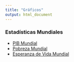 ```yaml
---
title: "Gráficos"
output: html_document
---
```


<script src="/rmarkdown-libs/htmlwidgets/htmlwidgets.js"></script>
<script src="/rmarkdown-libs/jquery/jquery.min.js"></script>
<link href="/rmarkdown-libs/dygraphs/dygraph.css" rel="stylesheet" />
<script src="/rmarkdown-libs/dygraphs/dygraph-combined.js"></script>
<script src="/rmarkdown-libs/dygraphs/shapes.js"></script>
<script src="/rmarkdown-libs/moment/moment.js"></script>
<script src="/rmarkdown-libs/moment-timezone/moment-timezone-with-data.js"></script>
<script src="/rmarkdown-libs/moment-fquarter/moment-fquarter.min.js"></script>
<script src="/rmarkdown-libs/dygraphs-binding/dygraphs.js"></script>
<script src="/rmarkdown-libs/Dygraph.Plugins.Crosshair/crosshair.js"></script>
<script src="/rmarkdown-libs/htmlwidgets/htmlwidgets.js"></script>
<script src="/rmarkdown-libs/jquery/jquery.min.js"></script>
<link href="/rmarkdown-libs/dygraphs/dygraph.css" rel="stylesheet" />
<script src="/rmarkdown-libs/dygraphs/dygraph-combined.js"></script>
<script src="/rmarkdown-libs/dygraphs/shapes.js"></script>
<script src="/rmarkdown-libs/moment/moment.js"></script>
<script src="/rmarkdown-libs/moment-timezone/moment-timezone-with-data.js"></script>
<script src="/rmarkdown-libs/moment-fquarter/moment-fquarter.min.js"></script>
<script src="/rmarkdown-libs/dygraphs-binding/dygraphs.js"></script>
<script src="/rmarkdown-libs/Dygraph.Plugins.Crosshair/crosshair.js"></script>
<script src="/rmarkdown-libs/htmlwidgets/htmlwidgets.js"></script>
<script src="/rmarkdown-libs/jquery/jquery.min.js"></script>
<link href="/rmarkdown-libs/dygraphs/dygraph.css" rel="stylesheet" />
<script src="/rmarkdown-libs/dygraphs/dygraph-combined.js"></script>
<script src="/rmarkdown-libs/dygraphs/shapes.js"></script>
<script src="/rmarkdown-libs/moment/moment.js"></script>
<script src="/rmarkdown-libs/moment-timezone/moment-timezone-with-data.js"></script>
<script src="/rmarkdown-libs/moment-fquarter/moment-fquarter.min.js"></script>
<script src="/rmarkdown-libs/dygraphs-binding/dygraphs.js"></script>
<script src="/rmarkdown-libs/Dygraph.Plugins.Crosshair/crosshair.js"></script>

### Estadísticas Mundiales

<!-- Barra de navegación horizontal -->
<ul class="nav nav-tabs" id="nav-tab" role="tablist">
<li class="nav-item">
<a class="nav-link active" id="pibmundial-tab" data-toggle="tab" href="#pibmundial" role="tab" aria-controls="pibmundial" aria-selected="true">PIB Mundial</a>
</li>
<li class="nav-item">
<a class="nav-link" id="pobrezamundial-tab" data-toggle="tab" href="#pobrezamundial" role="tab" aria-controls="pobrezamundial" aria-selected="false">Pobreza Mundial</a>
</li>
<li class="nav-item">
<a class="nav-link" id="esperanzavidamundial-tab" data-toggle="tab" href="#esperanzavidamundial" role="tab" aria-controls="esperanzavidamundial" aria-selected="false">Esperanza de Vida Mundial</a>
</li>
</ul>
<!-- Contenido de las pestañas -->

<div id="nav-tabContent" class="tab-content">

<div id="pibmundial" class="tab-pane fade active show" role="tabpanel" aria-labelledby="pibmundial-tab">

<div class="dygraphs html-widget html-fill-item-overflow-hidden html-fill-item" id="htmlwidget-1" style="width:500px;height:480px;"></div>
<script type="application/json" data-for="htmlwidget-1">{"x":{"attrs":{"axes":{"x":{"pixelsPerLabel":60,"drawAxis":true,"drawGrid":false},"y":{"drawAxis":true,"axisLabelFormatter":"function(d){return \"$\" + d + \" billones\"}","valueFormatter":"function(d){return Math.round(d).toString().replace(/\\B(?=(\\d{3})+(?!\\d))/g, \",\");}","drawGrid":false}},"series":{"Producto Interno Bruto Mundial":{"axis":"y"}},"title":"PIB Mundial de los Últimos dos Milenios","labels":["Year","Producto Interno Bruto Mundial"],"retainDateWindow":false,"colors":["green","green"],"legend":"onmouseover","labelsDivWidth":300,"labelsShowZeroValues":true,"labelsSeparateLines":false,"stackedGraph":true,"fillGraph":false,"fillAlpha":0.15,"stepPlot":false,"drawPoints":false,"pointSize":1,"drawGapEdgePoints":false,"connectSeparatedPoints":false,"strokeWidth":1,"strokeBorderColor":"white","colorValue":0.5,"colorSaturation":1,"includeZero":false,"drawAxesAtZero":false,"logscale":false,"axisTickSize":3,"axisLineColor":"#6b7785","axisLineWidth":0.3,"axisLabelColor":"black","axisLabelFontSize":14,"axisLabelWidth":60,"drawGrid":true,"gridLineWidth":0.3,"rightGap":5,"digitsAfterDecimal":2,"labelsKMB":false,"labelsKMG2":false,"labelsUTC":false,"maxNumberWidth":6,"animatedZooms":false,"mobileDisableYTouch":true,"disableZoom":false,"showRangeSelector":true,"rangeSelectorHeight":30,"rangeSelectorPlotFillColor":" #A7B1C4","rangeSelectorPlotStrokeColor":"#808FAB","interactionModel":"Dygraph.Interaction.defaultModel","highlightCircleSize":2,"highlightSeriesBackgroundAlpha":1,"highlightSeriesOpts":[],"hideOverlayOnMouseOut":true},"annotations":[],"shadings":[],"events":[],"format":"numeric","data":[[1,1000,1500,1600,1700,1820,1870,1900,1913,1940,1950,1951,1952,1953,1954,1955,1956,1957,1958,1959,1960,1961,1962,1963,1964,1965,1966,1967,1968,1969,1970,1971,1972,1973,1974,1975,1976,1977,1978,1979,1980,1981,1982,1983,1984,1985,1986,1987,1988,1989,1990,1991,1992,1993,1994,1995,1996,1997,1998,1999,2000,2001,2002,2003,2004,2005,2006,2007,2008,2009,2010,2011,2012,2013,2014,2015],[0.18274103474165,0.21014473481495,0.43052728115293,0.57446865728769,0.6433229243199,1.20236083306954,1.92391732484512,3.41875377452597,4.73867575900573,7.80636856199303,9.25106328451166,9.79563062060308,10.2486951600302,10.7648504702851,11.132816333836,11.8424364378983,12.3993151219929,12.8712015668878,13.2845118842174,13.8933432617901,14.6204308258341,15.1275450029549,15.840374754695,16.5288236949554,17.7274266711053,18.6556197235743,19.6727780214873,20.4048070770476,21.5275961525308,22.7154807852326,23.8667404645702,24.8559369387911,26.0382259438034,27.7663175448469,28.4127369793204,28.8460525283362,30.2531757268988,31.4799138733314,32.8640333749772,34.0390549220292,34.7270633687229,35.4077652872047,35.7991472519796,36.8173468375886,38.4967218991355,39.8236108285131,41.2319711010656,42.8128962218747,44.6496493242313,46.0768423041231,47.0438,47.6509,48.4851,49.4155,50.8866,52.5766,54.6052,56.7721,58.1595,60.2475,63.1009,64.6392,66.4209,68.8949,72.6182,76.0892,80.2026,84.5765,87.0207,86.7501,91.3297,94.9824,98.0323,101.27,104.72,108.12]],"fixedtz":false,"tzone":"","plugins":{"Crosshair":{"direction":"both"}}},"evals":["attrs.axes.y.axisLabelFormatter","attrs.axes.y.valueFormatter","attrs.interactionModel"],"jsHooks":[]}</script>

</div>

<div id="pobrezamundial" class="tab-pane fade active" role="tabpanel" aria-labelledby="pobrezamundial-tab">

<div class="dygraphs html-widget html-fill-item-overflow-hidden html-fill-item" id="htmlwidget-2" style="width:500px;height:480px;"></div>
<script type="application/json" data-for="htmlwidget-2">{"x":{"attrs":{"axes":{"x":{"pixelsPerLabel":60,"drawAxis":true,"drawGrid":false},"y":{"drawAxis":true,"axisLabelFormatter":"function(d){return Math.round(d).toString().replace(/\\B(?=(\\d{3})+(?!\\d))/g, \",\");}","valueFormatter":"function(d){return Math.round(d).toString().replace(/\\B(?=(\\d{3})+(?!\\d))/g, \",\");}","drawGrid":false}},"series":{"Paises de Altos Ingresos":{"axis":"y"},"América Latina y el Caribe":{"axis":"y"},"Asia Oriental y el Pacífico":{"axis":"y"},"Asia del Sur":{"axis":"y"},"Oriente Medio y África del Norte":{"axis":"y"},"Europa y Asia Central":{"axis":"y"},"Africa Sub-Sahariana":{"axis":"y"}},"title":"Población total que vive en pobreza extrema por región del mundo (millones de habitantes)","labels":["Year","Paises de Altos Ingresos","América Latina y el Caribe","Asia Oriental y el Pacífico","Asia del Sur","Oriente Medio y África del Norte","Europa y Asia Central","Africa Sub-Sahariana"],"retainDateWindow":false,"colors":["#6D3E91","#C05917","#58AC8C","#286BBB","#883039","#BC8E5A","#00295B"],"legend":"onmouseover","labelsDivWidth":300,"labelsShowZeroValues":true,"labelsDiv":false,"labelsSeparateLines":true,"stackedGraph":true,"fillGraph":true,"fillAlpha":0.15,"stepPlot":false,"drawPoints":false,"pointSize":1,"drawGapEdgePoints":false,"connectSeparatedPoints":false,"strokeWidth":1,"strokeBorderColor":"white","colorValue":0.5,"colorSaturation":1,"includeZero":false,"drawAxesAtZero":false,"logscale":false,"axisTickSize":3,"axisLineColor":"#6b7785","axisLineWidth":1.5,"axisLabelColor":"black","axisLabelFontSize":14,"axisLabelWidth":60,"drawGrid":true,"gridLineWidth":0.3,"rightGap":5,"digitsAfterDecimal":2,"labelsKMB":false,"labelsKMG2":false,"labelsUTC":false,"maxNumberWidth":6,"animatedZooms":false,"mobileDisableYTouch":true,"disableZoom":false,"showRangeSelector":true,"rangeSelectorHeight":30,"rangeSelectorPlotFillColor":" #A7B1C4","rangeSelectorPlotStrokeColor":"#808FAB","interactionModel":"Dygraph.Interaction.defaultModel","highlightCircleSize":2,"highlightSeriesBackgroundAlpha":1,"highlightSeriesOpts":[],"hideOverlayOnMouseOut":true},"annotations":[],"shadings":[],"events":[],"format":"numeric","data":[[1990,1991,1992,1993,1994,1995,1996,1997,1998,1999,2000,2001,2002,2003,2004,2005,2006,2007,2008,2009,2010,2011,2012,2013,2014,2015,2016,2017,2018,2019],[4.08725,4.099177,4.345438,4.688252,4.535552,4.557491,5.004746,5.085103,5.202375,4.945483,4.713282,4.738842,4.852098,5.659049,5.504494,5.610036,5.197648,5.131927,5.303856,5.401669,5.36818,5.974581,6.170179,6.780861,7.290625,7.927579,6.891425,7.683151,6.683155,6.684494],[73.159629,70.21205,71.894971,72.11797,67.734862,68.975115,78.59989,75.71901,72.752688,74.610652,69.829625,69.316873,66.022015,65.237721,60.181526,57.659473,47.589109,45.957291,43.204797,41.162933,37.724349,35.307145,30.306586,27.414889,26.117037,25.843037,27.491608,27.589494,27.265804,27.757316],[1055.536103,1040.573331,1011.052199,974.90417,910.983635,859.153925,790.875756,795.810447,822.503631,769.745943,717.859327,682.537976,614.970645,558.440632,493.489345,409.468673,401.951267,360.805044,341.670254,303.471366,261.804771,205.333227,176.131012,90.48309,72.625708,55.25059,46.227607,39.652165,31.957065,23.641492],[562.991779,567.348151,559.211438,557.983169,560.066553,548.302133,542.033352,549.88815,556.649232,557.568162,564.717519,568.381961,575.662963,568.734692,551.229481,532.375132,519.175845,499.220886,484.673963,474.584083,429.696971,356.937921,332.378235,323.120588,310.562257,292.373936,279.393977,225.68009,181.733329,156.282205],[13.999313,16.046838,13.381707,12.518834,12.180331,13.466237,12.653965,12.324905,11.291096,11.029038,10.126988,9.996771,9.409482,9.53237,8.826162,8.250387,8.095222,7.854492,7.655841,7.285993,6.095625,7.142047,7.154814,7.77441,9.266548,17.805436,20.383538,22.768211,29.077675,32.959255],[14.964693,17.59385,24.950602,29.889086,38.630008,38.761495,38.915802,36.512324,36.014732,46.242157,42.995172,39.172148,34.758446,33.952185,29.484423,29.333894,26.070454,23.387057,20.715958,20.163002,19.949392,18.557102,17.925609,16.382583,17.170333,15.572137,14.054284,13.960518,11.976724,11.766863],[271.488835,289.166731,305.251907,320.992736,333.270456,338.150595,341.568086,348.574951,356.615882,364.874826,371.136657,375.693272,378.611221,380.595514,372.162744,369.58965,369.05456,368.776837,366.223793,372.081833,366.094403,365.48818,369.460174,369.558939,368.74061,378.271517,383.804597,385.303897,384.8485,389.003507]],"fixedtz":false,"tzone":"","plugins":{"Crosshair":{"direction":"both"}}},"evals":["attrs.axes.y.axisLabelFormatter","attrs.axes.y.valueFormatter","attrs.interactionModel"],"jsHooks":[]}</script>

</div>

<div id="esperanzavidamundial" class="tab-pane fade active" role="tabpanel" aria-labelledby="esperanzavidamundial-tab">

<div class="dygraphs html-widget html-fill-item-overflow-hidden html-fill-item" id="htmlwidget-3" style="width:500px;height:480px;"></div>
<script type="application/json" data-for="htmlwidget-3">{"x":{"attrs":{"axes":{"x":{"pixelsPerLabel":60,"drawAxis":true,"drawGrid":false},"y":{"drawAxis":true,"axisLabelFormatter":"function(d){return Math.round(d).toString().replace(/\\B(?=(\\d{3})+(?!\\d))/g, \",\");}","valueFormatter":"function(d){return Math.round(d).toString().replace(/\\B(?=(\\d{3})+(?!\\d))/g, \",\");}","drawGrid":false}},"series":{"Oceania":{"axis":"y"},"Europa":{"axis":"y"},"America":{"axis":"y"},"Asia":{"axis":"y"},"Mundo":{"axis":"y"},"Africa":{"axis":"y"}},"title":"Esperanza de Vida<br><small>1770-2021<\/small>","labels":["Year","Oceania","Europa","America","Asia","Mundo","Africa"],"retainDateWindow":false,"colors":["#18470f","#6d3e91","#2c8465","#be5915","#cf0a66","#c15065"],"legend":"onmouseover","labelsDivWidth":300,"labelsShowZeroValues":false,"labelsDiv":false,"labelsSeparateLines":true,"stackedGraph":false,"fillGraph":false,"fillAlpha":0.15,"stepPlot":false,"drawPoints":false,"pointSize":1,"drawGapEdgePoints":false,"connectSeparatedPoints":false,"strokeWidth":1,"strokeBorderColor":"white","colorValue":0.5,"colorSaturation":1,"includeZero":false,"drawAxesAtZero":false,"logscale":false,"axisTickSize":3,"axisLineColor":"#6b7785","axisLineWidth":1.5,"axisLabelColor":"black","axisLabelFontSize":14,"axisLabelWidth":60,"drawGrid":true,"gridLineWidth":0.3,"rightGap":5,"digitsAfterDecimal":2,"labelsKMB":false,"labelsKMG2":false,"labelsUTC":false,"maxNumberWidth":6,"animatedZooms":false,"mobileDisableYTouch":true,"disableZoom":false,"showRangeSelector":true,"rangeSelectorHeight":30,"rangeSelectorPlotFillColor":" #A7B1C4","rangeSelectorPlotStrokeColor":"#808FAB","interactionModel":"Dygraph.Interaction.defaultModel","highlightCircleSize":2,"highlightSeriesBackgroundAlpha":1,"highlightSeriesOpts":[],"hideOverlayOnMouseOut":true},"annotations":[],"shadings":[],"events":[],"format":"numeric","data":[[1770,1800,1820,1830,1850,1870,1885,1900,1913,1925,1950,1951,1952,1953,1954,1955,1956,1957,1958,1959,1960,1961,1962,1963,1964,1965,1966,1967,1968,1969,1970,1971,1972,1973,1974,1975,1976,1977,1978,1979,1980,1981,1982,1983,1984,1985,1986,1987,1988,1989,1990,1991,1992,1993,1994,1995,1996,1997,1998,1999,2000,2001,2002,2003,2004,2005,2006,2007,2008,2009,2010,2011,2012,2013,2014,2015,2016,2017,2018,2019,2020,2021],[null,null,null,null,null,34.7,null,47.6,51,null,61.4,60.6,62,62.7,63,63.4,63.6,64,64.6,64.5,65.1,65.4,65.4,65.7,65.5,65.8,65.8,66.3,66.2,66.7,66.6,67.4,67.8,68,68.1,68.8,68.9,69.4,69.8,70.3,70.5,70.9,70.9,71.5,71.7,71.6,72.1,72.2,72.5,72.5,73.2,73.6,73.6,74,74,74.3,74.3,74.6,74.7,75.1,75.4,75.6,75.5,75.8,76,76.4,76.5,76.5,76.8,77,77.4,77.5,77.7,78,78,78.2,78.4,78.5,78.8,78.7,79.5,79.4],[34.3,33.3,35.6,null,36.3,36.2,null,42.7,46.8,null,62.8,62.8,64,64.7,65.5,66,66.9,66.9,68.2,68.1,68.8,69.1,68.9,69.2,69.9,69.8,70,70,69.9,69.6,70,70.1,70.3,70.4,70.6,70.5,70.6,70.9,70.9,71,70.9,71.2,71.5,71.5,71.6,71.7,72.5,72.7,72.8,72.9,72.9,72.9,72.7,72.1,72.1,72.2,72.7,73.2,73.6,73.4,73.5,73.8,73.8,73.8,74.4,74.5,75.2,75.6,75.8,76.3,76.5,77.1,77.3,77.6,77.9,78,78.4,78.7,78.8,79.1,77.7,77],[34.8,null,null,34.8,35.1,35.1,null,41,45.1,null,58.12,58.37,58.83,59.25,59.96,60.29,60.56,60.75,61.18,61.55,61.83,62.24,62.42,62.5,62.86,63.14,63.26,63.57,63.6,63.87,63.97,64.62,64.81,65.14,65.65,66.11,66.32,66.8,67.08,67.39,67.56,68,68.31,68.69,69,69.16,69.54,69.87,70.1,70.44,70.73,70.95,71.3,71.41,71.68,71.94,72.3,72.59,72.85,73.09,73.31,73.57,73.82,73.95,74.34,74.59,74.83,74.96,75.19,75.46,75.34,75.82,75.98,76.16,76.32,76.29,76.28,76.37,76.51,76.71,74.85,74.2],[27.5,null,null,null,null,null,27.5,28,28.1,null,42,43,44.3,44.9,45.8,46.3,46.8,47.3,47.8,44.3,41.7,45.3,49.6,50.3,50.9,50.6,51.5,52.1,53,53.6,53.9,53.4,55.3,55.9,56.4,56.7,57.2,58,58.5,59.1,59.6,60.1,60.6,61.1,61.5,62,62.5,62.9,63.3,63.7,64,64.2,64.8,65.1,65.4,65.7,66,66.4,66.9,67.2,67.6,68.1,68.5,68.9,69.2,69.6,70.1,70.3,70.5,71,71.3,71.7,72,72.4,72.8,73.1,73.4,73.7,74,74.2,73.7,72.5],[28.5,28.5,29,null,29.3,29.7,null,32,34.1,null,46.5,47.1,48.2,48.8,49.6,50.1,50.6,50.9,51.5,49.3,47.7,50.4,53.1,53.6,54.2,53.9,54.5,54.9,55.5,55.8,56.1,55.9,57.1,57.6,58,58.3,58.7,59.4,59.7,60.2,60.6,61,61.4,61.6,61.9,62.2,62.8,63.2,63.3,63.8,64,64.1,64.3,64.4,64.5,64.9,65.1,65.5,65.7,66.1,66.5,66.8,67.1,67.5,67.8,68.2,68.7,69.1,69.3,69.8,70.1,70.5,70.9,71.2,71.6,71.8,72.1,72.3,72.6,72.8,72,71],[26.4,null,null,null,null,null,null,null,null,26.4,37.6,37.9,38.4,38.9,39.3,39.8,40.2,40,40.3,41.3,41.5,41.9,42.3,42.8,43.2,43.4,43.4,43.6,44.1,44.3,44.8,45.3,45.4,46.2,46.5,46.9,47.6,48.2,48.6,49.1,49.5,49.9,50.3,49.6,49.7,50.1,50.6,50.9,50.4,51.7,51.6,51.5,51.2,51.5,50.5,52.1,52.1,52.3,51.9,52.8,53.3,53.6,54,54.4,54.9,55.5,56.1,56.7,57.3,58,58.6,59.3,59.8,60.3,60.7,61.1,61.6,62,62.3,62.7,62.2,61.7]],"fixedtz":false,"tzone":"","plugins":{"Crosshair":{"direction":"both"}}},"evals":["attrs.axes.y.axisLabelFormatter","attrs.axes.y.valueFormatter","attrs.interactionModel"],"jsHooks":[]}</script>

</div>

</div>
